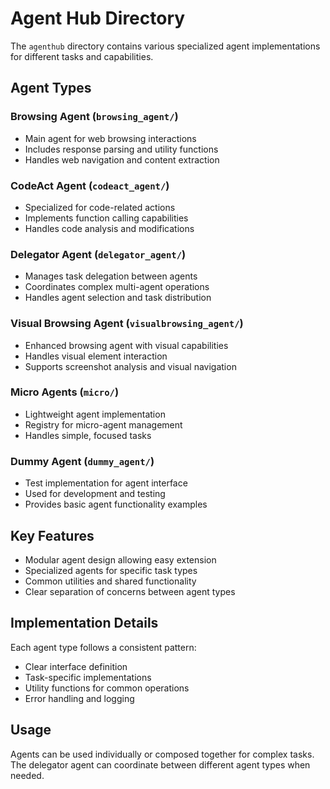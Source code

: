 # Agent Hub Directory

The `agenthub` directory contains various specialized agent implementations for different tasks and capabilities.

## Agent Types

### Browsing Agent (`browsing_agent/`)
- Main agent for web browsing interactions
- Includes response parsing and utility functions
- Handles web navigation and content extraction

### CodeAct Agent (`codeact_agent/`)
- Specialized for code-related actions
- Implements function calling capabilities
- Handles code analysis and modifications

### Delegator Agent (`delegator_agent/`)
- Manages task delegation between agents
- Coordinates complex multi-agent operations
- Handles agent selection and task distribution

### Visual Browsing Agent (`visualbrowsing_agent/`)
- Enhanced browsing agent with visual capabilities
- Handles visual element interaction
- Supports screenshot analysis and visual navigation

### Micro Agents (`micro/`)
- Lightweight agent implementation
- Registry for micro-agent management
- Handles simple, focused tasks

### Dummy Agent (`dummy_agent/`)
- Test implementation for agent interface
- Used for development and testing
- Provides basic agent functionality examples

## Key Features
- Modular agent design allowing easy extension
- Specialized agents for specific task types
- Common utilities and shared functionality
- Clear separation of concerns between agent types

## Implementation Details
Each agent type follows a consistent pattern:
- Clear interface definition
- Task-specific implementations
- Utility functions for common operations
- Error handling and logging

## Usage
Agents can be used individually or composed together for complex tasks. The delegator agent can coordinate between different agent types when needed.